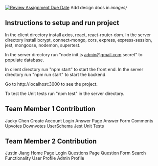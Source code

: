 [![Review Assignment Due Date](https://classroom.github.com/assets/deadline-readme-button-24ddc0f5d75046c5622901739e7c5dd533143b0c8e959d652212380cedb1ea36.svg)](https://classroom.github.com/a/tRxoBzS5)
Add design docs in *images/*

## Instructions to setup and run project
In the client directory install axios, react, react-router-dom.
In the server directory install bcrypt, connect-mongo, cors, express, express-session, jest, mongoose, nodemon, supertest.    

In the server directory run "node init.js admin@gmail.com secret" to populate database. 

In client directory run "npm start" to start the front end.
In the server directory run "npm run start" to start the backend.

Go to http://localhost:3000 to see the project.

To test the Unit tests run "npm test" in the server directory.

## Team Member 1 Contribution
Jacky Chen
Create Account
Login
Answer Page
Answer Form
Comments Upvotes Downvotes
UserSchema
Jest Unit Tests
## Team Member 2 Contribution
Justin Jiang
Home Page
Login
Questions Page
Question Form
Search Functionality
User Profile
Admin Profile
